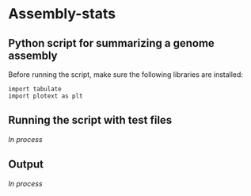 # Assembly-stats
## Python script for summarizing a genome assembly

Before running the script, make sure the following libraries are installed:

```
import tabulate
import plotext as plt
```
## Running the script with test files

*In process*

## Output

*In process*
